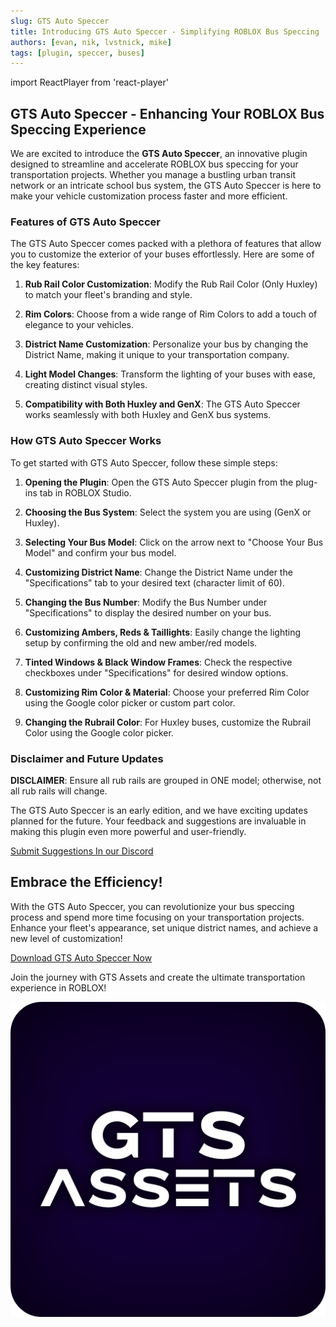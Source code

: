 ```yaml
---
slug: GTS Auto Speccer
title: Introducing GTS Auto Speccer - Simplifying ROBLOX Bus Speccing
authors: [evan, nik, lvstnick, mike]
tags: [plugin, speccer, buses]
---
```

import ReactPlayer from 'react-player'

## GTS Auto Speccer - Enhancing Your ROBLOX Bus Speccing Experience

We are excited to introduce the **GTS Auto Speccer**, an innovative plugin designed to streamline and accelerate ROBLOX bus speccing for your transportation projects. Whether you manage a bustling urban transit network or an intricate school bus system, the GTS Auto Speccer is here to make your vehicle customization process faster and more efficient.

### Features of GTS Auto Speccer

The GTS Auto Speccer comes packed with a plethora of features that allow you to customize the exterior of your buses effortlessly. Here are some of the key features:

1. **Rub Rail Color Customization**: Modify the Rub Rail Color (Only Huxley) to match your fleet's branding and style.

2. **Rim Colors**: Choose from a wide range of Rim Colors to add a touch of elegance to your vehicles.

3. **District Name Customization**: Personalize your bus by changing the District Name, making it unique to your transportation company.

4. **Light Model Changes**: Transform the lighting of your buses with ease, creating distinct visual styles.

5. **Compatibility with Both Huxley and GenX**: The GTS Auto Speccer works seamlessly with both Huxley and GenX bus systems.

### How GTS Auto Speccer Works

To get started with GTS Auto Speccer, follow these simple steps:

1. **Opening the Plugin**: Open the GTS Auto Speccer plugin from the plug-ins tab in ROBLOX Studio.

2. **Choosing the Bus System**: Select the system you are using (GenX or Huxley).

3. **Selecting Your Bus Model**: Click on the arrow next to "Choose Your Bus Model" and confirm your bus model.

4. **Customizing District Name**: Change the District Name under the "Specifications" tab to your desired text (character limit of 60).

5. **Changing the Bus Number**: Modify the Bus Number under "Specifications" to display the desired number on your bus.

6. **Customizing Ambers, Reds & Taillights**: Easily change the lighting setup by confirming the old and new amber/red models.

7. **Tinted Windows & Black Window Frames**: Check the respective checkboxes under "Specifications" for desired window options.

8. **Customizing Rim Color & Material**: Choose your preferred Rim Color using the Google color picker or custom part color.

9. **Changing the Rubrail Color**: For Huxley buses, customize the Rubrail Color using the Google color picker.

<ReactPlayer url='https://www.youtube.com/watch?v=r-GSGH2RxJs' />

### Disclaimer and Future Updates

**DISCLAIMER**: Ensure all rub rails are grouped in ONE model; otherwise, not all rub rails will change.

The GTS Auto Speccer is an early edition, and we have exciting updates planned for the future. Your feedback and suggestions are invaluable in making this plugin even more powerful and user-friendly.

[Submit Suggestions In our Discord](https://discord.gg/5k85S4KWSR)

## Embrace the Efficiency!

With the GTS Auto Speccer, you can revolutionize your bus speccing process and spend more time focusing on your transportation projects. Enhance your fleet's appearance, set unique district names, and achieve a new level of customization!

[Download GTS Auto Speccer Now](https://www.example.com/gts-auto-speccer-download)

Join the journey with GTS Assets and create the ultimate transportation experience in ROBLOX!

![GTS Assets Logo](image1.png)
